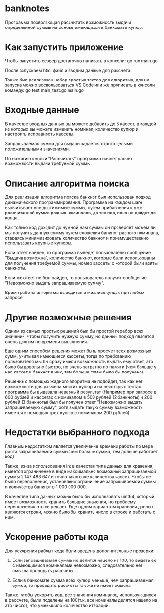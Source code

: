 # banknotes
  Программа позволяющая рассчитать возможность выдачи определенной суммы на основе имеющихся в банкомате купюр.
# Как запустить приложение
  Чтобы запустить сервер достаточно написать в консоли: go run main.go
  
  После запускаем html файл и вводим данные для рассчета.
  
  Также был реализован набор простых тестов для алгоритма, для их запуска можно воспользоваться VS Code или же прописать в консоли команду: go test main_test.go main.go

# Входные данные
  В качестве входных данных вы можете добавить до 8 кассет, в каждой из которых вы можете изменить номинал, количество купюр и настроить исправность кассеты.
  
  Запрашиваемая сумма для выдачи задается строго целыми положительными значениями.
  
  По нажатию кнопки "Рассчитать" программа начнет расчет возможности выдачи требуемой суммы.

# Описание алгоритма поиска
  Для реализации алгоритма поиска банкнот был использован подход динамического программирования. Программа на каждом шаге высчитывает все достижимые суммы, путем прибавления к уже рассчитанной сумме разных номиналов, до тех пор, пока не дойдет до конца.
  
  Как только код доходит до нужной нам суммы он проверяет можем ли мы получить данную сумму путем сложения банкнот разного номинала, стараясь минимизировать количество банкнот и приемущественно использовать крупные купюры.
  
  Если ответ найден, то программа выведет пользователю сообщение "Выдача возможна", количество банкнот, которые были использованы для получения требуемой суммы, номер кассеты с которой были взяты банкноты.
  
  Если же ответ не был найден, то пользователь получит сообщение "Невозможно выдать запрашиваемую сумму".

  Время работы алгоритма выводится в миллисекундах при любом запросе.

# Другие возможные решения
  Одним из самых простых решений был бы простой перебор всех значений, чтобы получить нужную сумму, но данный подход является очень долгим по времени выполнения.
  
  Еще одним способом решения может быть просчет всех возможных сумм, учитывая имеющиеся кассеты, тогда по требованию пользователя мы бы сразу имели возможность выдать ему ответ, это было бы довольно быстро, но очень затратно по памяти (чем больше у нас кассет и банкнот в них, тем больше сумм было бы получено).

  Решение с помощью жадного алоритма не подойдет, так как нет возможности для размена многих купюр и на некоторых тестах программа бы выдавала неверный результат (Например при запросе в 600 рублей и кассетах с номиналом в 500 рублей (2 банкноты)  и 200 рублей (3 банкноты) был бы получен ответ "Невозможно выдать запрашиваемую сумму", хотя выдать такую сумму возможность имеется с помощью трех купюр с номиналом 200 рублей)

# Недостатки выбранного подхода
  Главным недостатком является увеличение времени работы по мере роста запрашиваемой суммы(чем больше сумма, тем дольше работает код)
  
  Также, из-за использования Int в качестве типа данных для хранения, имеется ограничение в виде максимально возможной запрашиваемой суммы 2 147 483 647 и точно такого же количества кассет. Чтобы не было переполнения, установлено ограничение запрашивоемой суммы и количества банкнот в 1 000 000 000. 
  
  В качестве типа данных можно было бы использовать uint64, который имеет возможность хранить большие значения, но проблему переполнения это не решает. Еще одним вариантом хранения данных являются строки, можно было бы хранить число в строке и работать с ним.

# Ускорение работы кода
  Для ускорения рабоыт кода были введены дополнительные проверки: 

  1) Если запрашиваемая сумма не делится нацело на 100, то выдать ее с имеющимися номиналами невозможно, следовательно нет смысла проводить рассчеты
     
  2) Если в банкомате сумма всех купюр меньше, чем запрашиваемая сумма, то проводить рассчеты так же не имеет смысла

  Также, чтобы ускорить код, все значения номиналов, использующихся в рассчете, были поделены на 100(т.к. все номиналы делятся нацело на это число), что уменьшило количество итераций.
  

